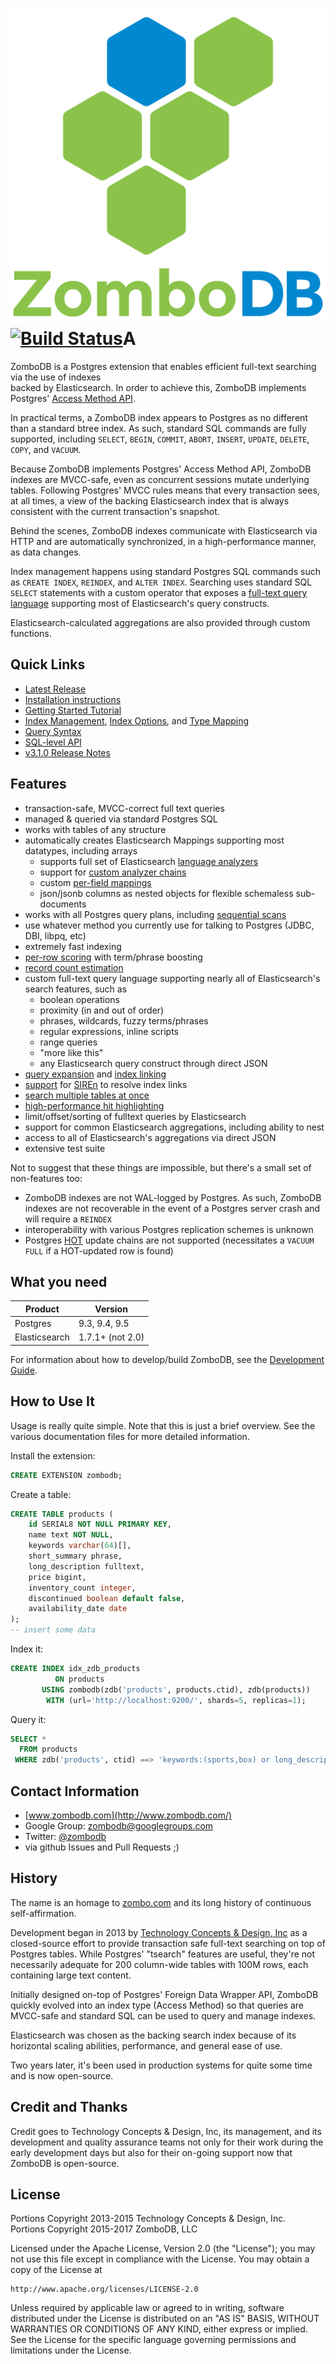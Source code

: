 # [![ZomboDB](logo.png)](http://www.zombodb.com/) [![Build Status](https://travis-ci.org/zombodb/zombodb.svg?branch=master)](https://travis-ci.org/zombodb/zombodb/branches)A

ZomboDB is a Postgres extension that enables efficient full-text searching via the use of indexes  
backed by Elasticsearch.  In order to achieve this, ZomboDB implements Postgres' [Access Method API](http://www.postgresql.org/docs/9.5/static/indexam.html).

In practical terms, a ZomboDB index appears to Postgres as no different than a standard btree index.  As such, standard SQL commands are fully supported, including `SELECT`, `BEGIN`, `COMMIT`, `ABORT`, `INSERT`, `UPDATE`, `DELETE`, `COPY`, and `VACUUM`.

Because ZomboDB implements Postgres' Access Method API, ZomboDB indexes are MVCC-safe, even as concurrent sessions mutate underlying tables.  Following Postgres' MVCC rules means that every transaction sees, at all times, a view of the backing Elasticsearch index that is always consistent with the current transaction's snapshot.

Behind the scenes, ZomboDB indexes communicate with Elasticsearch via HTTP and are automatically synchronized, in a high-performance manner, as data changes.

Index management happens using standard Postgres SQL commands such as `CREATE INDEX`, `REINDEX`, and `ALTER INDEX`.  Searching uses standard SQL `SELECT` statements with a custom operator that exposes a [full-text query language](SYNTAX.md) supporting most of Elasticsearch's query constructs.

Elasticsearch-calculated aggregations are also provided through custom functions.


## Quick Links
   - [Latest Release](https://github.com/zombodb/zombodb/releases/latest)  
   - [Installation instructions](INSTALL.md)  
   - [Getting Started Tutorial](TUTORIAL.md)  
   - [Index Management](INDEX-MANAGEMENT.md), [Index Options](INDEX-OPTIONS.md), and [Type Mapping](TYPE-MAPPING.md)
   - [Query Syntax](SYNTAX.md)  
   - [SQL-level API](SQL-API.md)  
   - [v3.1.0 Release Notes](https://github.com/zombodb/zombodb/releases/tag/v3.1.0)

## Features

- transaction-safe, MVCC-correct full text queries
- managed & queried via standard Postgres SQL
- works with tables of any structure
- automatically creates Elasticsearch Mappings supporting most datatypes, including arrays
   - supports full set of Elasticsearch [language analyzers](https://www.elastic.co/guide/en/elasticsearch/reference/1.7/analysis-lang-analyzer.html)
   - support for [custom analyzer chains](TYPE-MAPPING.md)
   - custom [per-field mappings](TYPE-MAPPING.md)
   - json/jsonb columns as nested objects for flexible schemaless sub-documents
- works with all Postgres query plans, including [sequential scans](SEQUENTIAL-SCAN-SUPPORT.md) 
- use whatever method you currently use for talking to Postgres (JDBC, DBI, libpq, etc)
- extremely fast indexing
- [per-row scoring](SQL-API.md#function-zdb_scoretable_name-regclass-ctid-tid-returns-float4) with term/phrase boosting
- [record count estimation](SQL-API.md#function-zdb_estimate_counttable_name-regclass-query-text-returns-bigint)
- custom full-text query language supporting nearly all of Elasticsearch's search features, such as
  - boolean operations
  - proximity (in and out of order)
  - phrases, wildcards, fuzzy terms/phrases
  - regular expressions, inline scripts
  - range queries
  - "more like this"
  - any Elasticsearch query construct through direct JSON
- [query expansion](SYNTAX.md#query-expansion) and [index linking](INDEX-OPTIONS.md)
- [support](SIREn-SUPPORT.md) for [SIREn](http://siren.solutions/relational-joins-for-elasticsearch-the-siren-join-plugin/) to resolve index links
- [search multiple tables at once](SQL-API.md#function-zdb_multi_searchtable_names-regclass-user_identifiers-text-field_names-query-text-returns-setof-zdb_multi_search_response)
- [high-performance hit highlighting](SQL-API.md#function-zdb_highlighttable_name-regclass-es_query-text-where_clause-text-returns-set-of-zdb_highlight_response)
- limit/offset/sorting of fulltext queries by Elasticsearch
- support for common Elasticsearch aggregations, including ability to nest
- access to all of Elasticsearch's aggregations via direct JSON
- extensive test suite

Not to suggest that these things are impossible, but there's a small set of non-features too:

- ZomboDB indexes are not WAL-logged by Postgres.  As such, ZomboDB indexes are not recoverable in the event of a Postgres server crash and will require a `REINDEX`
- interoperability with various Postgres replication schemes is unknown
- Postgres [HOT](https://github.com/postgres/postgres/blob/master/src/backend/access/heap/README.HOT) update chains are not supported (necessitates a `VACUUM FULL` if a HOT-updated row is found)

## What you need

Product       | Version 
---           | ---      
Postgres      | 9.3, 9.4, 9.5
Elasticsearch | 1.7.1+ (not 2.0)

For information about how to develop/build ZomboDB, see the [Development Guide](DEVELOPER.md).

## How to Use It

Usage is really quite simple.  Note that this is just a brief overview.  See the various documentation files for more detailed information.

Install the extension:

```sql
CREATE EXTENSION zombodb;
```

Create a table:

```sql
CREATE TABLE products (
    id SERIAL8 NOT NULL PRIMARY KEY,
    name text NOT NULL,
    keywords varchar(64)[],
    short_summary phrase,
    long_description fulltext, 
    price bigint,
    inventory_count integer,
    discontinued boolean default false,
    availability_date date
);
-- insert some data
```

Index it:

```sql
CREATE INDEX idx_zdb_products 
          ON products 
       USING zombodb(zdb('products', products.ctid), zdb(products))
        WITH (url='http://localhost:9200/', shards=5, replicas=1);
```

Query it:

```sql
SELECT * 
  FROM products 
 WHERE zdb('products', ctid) ==> 'keywords:(sports,box) or long_description:(wooden w/5 away) and price < 100000';
```

## Contact Information

- [www.zombodb.com](http://www.zombodb.com/)
- Google Group: [zombodb@googlegroups.com](mailto:zombodb@googlegroups.com)
- Twitter:  [@zombodb](https://twitter.com/zombodb)
- via github Issues and Pull Requests ;)


## History

The name is an homage to [zombo.com](http://zombo.com/) and its long history of continuous self-affirmation. 

Development began in 2013 by [Technology Concepts & Design, Inc](http://www.tcdi.com) as a closed-source effort to provide transaction safe full-text searching on top of Postgres tables.  While Postgres' "tsearch" features are useful, they're not necessarily adequate for 200 column-wide tables with 100M rows, each containing large text content.

Initially designed on-top of Postgres' Foreign Data Wrapper API, ZomboDB quickly evolved into an index type (Access Method) so that queries are MVCC-safe and standard SQL can be used to query and manage indexes.

Elasticsearch was chosen as the backing search index because of its horizontal scaling abilities, performance, and general ease of use.

Two years later, it's been used in production systems for quite some time and is now open-source.


## Credit and Thanks

Credit goes to Technology Concepts & Design, Inc, its management, and its development and quality assurance teams not only for their work during the early development days but also for their on-going support now that ZomboDB is open-source.


## License

Portions Copyright 2013-2015 Technology Concepts & Design, Inc.  
Portions Copyright 2015-2017 ZomboDB, LLC

Licensed under the Apache License, Version 2.0 (the "License");
you may not use this file except in compliance with the License.
You may obtain a copy of the License at

    http://www.apache.org/licenses/LICENSE-2.0

Unless required by applicable law or agreed to in writing, software
distributed under the License is distributed on an "AS IS" BASIS,
WITHOUT WARRANTIES OR CONDITIONS OF ANY KIND, either express or implied.
See the License for the specific language governing permissions and
limitations under the License.
